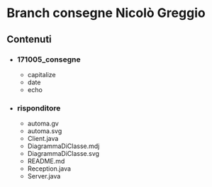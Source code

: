 # Branch consegne Nicolò Greggio

## Contenuti
- ### 171005_consegne
    - capitalize
    - date
    - echo


- ### risponditore
    - automa.gv
    - automa.svg
    - Client.java
    - DiagrammaDiClasse.mdj
    - DiagrammaDiClasse.svg
    - README.md
    - Reception.java
    - Server.java

